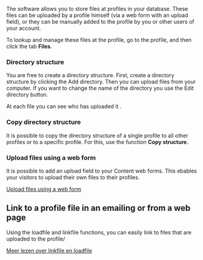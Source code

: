 The software allows you to store files at profiles in your database.
These files can be uploaded by a profile himself (via a web form with an
upload field), or they can be manually added to the profile by you or
other users of your account.

To lookup and manage these files at the profile, go to the profile, and
then click the tab **Files**.

### Directory structure

You are free to create a directory structure. First, create a directory
structure by clicking the Add directory. Then you can upload files from
your computer. If you want to change the name of the directory you use
the Edit directory button.

At each file you can see who has uploaded it .

### Copy directory structure

It is possible to copy the directory structure of a single profile to
all other profiles or to a specific profile. For this, use the function
**Copy structure.**

### Upload files using a web form

It is possible to add an upload field to your Content web forms. This
ebables your visitors to upload their own files to their profiles.

[Upload files using a web
form](http://www.copernica.com/nl/ondersteuning/uploadveld-toevoegen-aan-een-webformulier "Uploadveld toevoegen aan een webformulier")

Link to a profile file in an emailing or from a web page
--------------------------------------------------------

Using the loadfile and linkfile functions, you can easily link to files
that are uploaded to the profile/

[Meer lezen over linkfile en
loadfile](./the-loadfile-and-linkfile-functions.md "Linken naar bestanden van het profiel met loadfile en linkfile")
